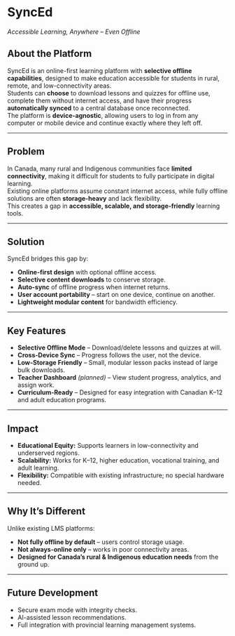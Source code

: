 # SyncEd  
*Accessible Learning, Anywhere – Even Offline*

## About the Platform  
SyncEd is an online-first learning platform with **selective offline capabilities**, designed to make education accessible for students in rural, remote, and low-connectivity areas.  
Students can **choose** to download lessons and quizzes for offline use, complete them without internet access, and have their progress **automatically synced** to a central database once reconnected.  
The platform is **device-agnostic**, allowing users to log in from any computer or mobile device and continue exactly where they left off.

---

## Problem  
In Canada, many rural and Indigenous communities face **limited connectivity**, making it difficult for students to fully participate in digital learning.  
Existing online platforms assume constant internet access, while fully offline solutions are often **storage-heavy** and lack flexibility.  
This creates a gap in **accessible, scalable, and storage-friendly** learning tools.

---

## Solution  
SyncEd bridges this gap by:
- **Online-first design** with optional offline access.  
- **Selective content downloads** to conserve storage.  
- **Auto-sync** of offline progress when internet returns.  
- **User account portability** – start on one device, continue on another.  
- **Lightweight modular content** for bandwidth efficiency.  

---

## Key Features  
- **Selective Offline Mode** – Download/delete lessons and quizzes at will.  
- **Cross-Device Sync** – Progress follows the user, not the device.  
- **Low-Storage Friendly** – Small, modular lesson packs instead of large bulk downloads.  
- **Teacher Dashboard** *(planned)* – View student progress, analytics, and assign work.  
- **Curriculum-Ready** – Designed for easy integration with Canadian K–12 and adult education programs.  

---

## Impact  
- **Educational Equity:** Supports learners in low-connectivity and underserved regions.  
- **Scalability:** Works for K–12, higher education, vocational training, and adult learning.  
- **Flexibility:** Compatible with existing infrastructure; no special hardware needed.  

---

## Why It’s Different  
Unlike existing LMS platforms:
- **Not fully offline by default** – users control storage usage.  
- **Not always-online only** – works in poor connectivity areas.  
- **Designed for Canada’s rural & Indigenous education needs** from the ground up.  

---

## Future Development  
- Secure exam mode with integrity checks.  
- AI-assisted lesson recommendations.  
- Full integration with provincial learning management systems.  
